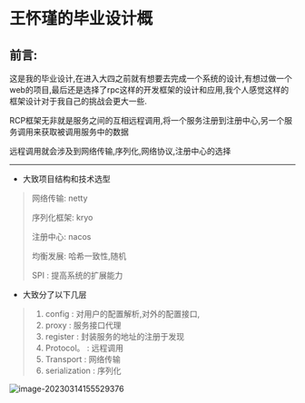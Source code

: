 # 王怀瑾的毕业设计概

## 前言:

这是我的毕业设计,在进入大四之前就有想要去完成一个系统的设计,有想过做一个web的项目,最后还是选择了rpc这样的开发框架的设计和应用,我个人感觉这样的框架设计对于我自己的挑战会更大一些.

RCP框架无非就是服务之间的互相远程调用,将一个服务注册到注册中心,另一个服务调用来获取被调用服务中的数据

远程调用就会涉及到网络传输,序列化,网络协议,注册中心的选择

____

- 大致项目结构和技术选型

> 网络传输: netty
>
> 序列化框架: kryo
>
> 注册中心: nacos
>
> 均衡发展: 哈希一致性,随机
>
> SPI : 提高系统的扩展能力

- 大致分了以下几层

> 1. config   				: 对用户的配置解析,对外的配置接口,
> 2. proxy                   : 服务接口代理
> 3. register                : 封装服务的地址的注册于发现
> 4. Protocol。           : 远程调用
> 5. Transport            : 网络传输
> 6. serialization        : 序列化



![image-20230314155529376](https://cdn.jsdelivr.net/gh/redamancy-w/blogImages@main/imgimage-20230314155529376.png)



